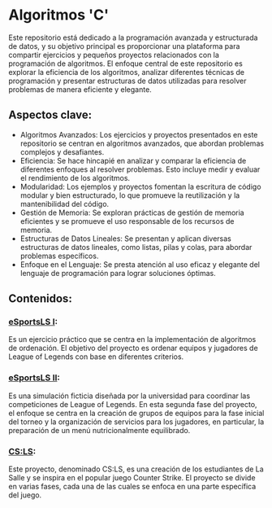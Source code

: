 # Algoritmos 'C'
Este repositorio está dedicado a la programación avanzada y estructurada de datos, y su objetivo principal es proporcionar una plataforma para compartir ejercicios y pequeños proyectos relacionados con la programación de algoritmos. El enfoque central de este repositorio es explorar la eficiencia de los algoritmos, analizar diferentes técnicas de programación y presentar estructuras de datos utilizadas para resolver problemas de manera eficiente y elegante.
## Aspectos clave:

- Algoritmos Avanzados: Los ejercicios y proyectos presentados en este repositorio se centran en algoritmos avanzados, que abordan problemas complejos y desafiantes.
- Eficiencia: Se hace hincapié en analizar y comparar la eficiencia de diferentes enfoques al resolver problemas. Esto incluye medir y evaluar el rendimiento de los algoritmos.
- Modularidad: Los ejemplos y proyectos fomentan la escritura de código modular y bien estructurado, lo que promueve la reutilización y la mantenibilidad del código.
- Gestión de Memoria: Se exploran prácticas de gestión de memoria eficientes y se promueve el uso responsable de los recursos de memoria.
- Estructuras de Datos Lineales: Se presentan y aplican diversas estructuras de datos lineales, como listas, pilas y colas, para abordar problemas específicos.
- Enfoque en el Lenguaje: Se presta atención al uso eficaz y elegante del lenguaje de programación para lograr soluciones óptimas.

## Contenidos:
### [eSportsLS I](https://github.com/oscarjuly23/AlgoritmosC/tree/main/eSportsLS1):
Es un ejercicio práctico que se centra en la implementación de algoritmos de ordenación. El objetivo del proyecto es ordenar equipos y jugadores de League of Legends con base en diferentes criterios.
### [eSportsLS II](https://github.com/oscarjuly23/AlgoritmosC/tree/main/eSportsLS2):
Es una simulación ficticia diseñada por la universidad para coordinar las competiciones de League of Legends. En esta segunda fase del proyecto, el enfoque se centra en la creación de grupos de equipos para la fase inicial del torneo y la organización de servicios para los jugadores, en particular, la preparación de un menú nutricionalmente equilibrado.
### [CS:LS](https://github.com/oscarjuly23/AlgoritmosC/tree/main/CSLS):
Este proyecto, denominado CS:LS, es una creación de los estudiantes de La Salle y se inspira en el popular juego Counter Strike. El proyecto se divide en varias fases, cada una de las cuales se enfoca en una parte específica del juego.

